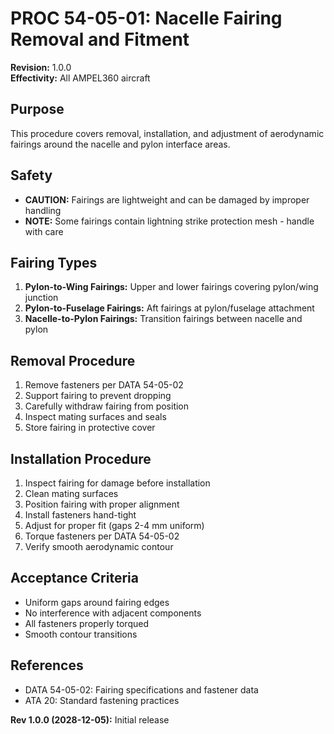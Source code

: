 # PROC 54-05-01: Nacelle Fairing Removal and Fitment

**Revision:** 1.0.0  
**Effectivity:** All AMPEL360 aircraft

## Purpose
This procedure covers removal, installation, and adjustment of aerodynamic fairings around the nacelle and pylon interface areas.

## Safety
- **CAUTION:** Fairings are lightweight and can be damaged by improper handling
- **NOTE:** Some fairings contain lightning strike protection mesh - handle with care

## Fairing Types
1. **Pylon-to-Wing Fairings:** Upper and lower fairings covering pylon/wing junction
2. **Pylon-to-Fuselage Fairings:** Aft fairings at pylon/fuselage attachment
3. **Nacelle-to-Pylon Fairings:** Transition fairings between nacelle and pylon

## Removal Procedure
1. Remove fasteners per DATA 54-05-02
2. Support fairing to prevent dropping
3. Carefully withdraw fairing from position
4. Inspect mating surfaces and seals
5. Store fairing in protective cover

## Installation Procedure
1. Inspect fairing for damage before installation
2. Clean mating surfaces
3. Position fairing with proper alignment
4. Install fasteners hand-tight
5. Adjust for proper fit (gaps 2-4 mm uniform)
6. Torque fasteners per DATA 54-05-02
7. Verify smooth aerodynamic contour

## Acceptance Criteria
- Uniform gaps around fairing edges
- No interference with adjacent components
- All fasteners properly torqued
- Smooth contour transitions

## References
- DATA 54-05-02: Fairing specifications and fastener data
- ATA 20: Standard fastening practices

**Rev 1.0.0 (2028-12-05):** Initial release
